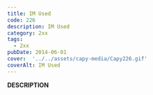 ```yaml
---
title: IM Used
code: 226
description: IM Used
category: 2xx
tags:
  - 2xx
pubDate: 2014-06-01
cover:  '../../assets/capy-media/Capy226.gif'
coverAlt: IM Used
---
```


__DESCRIPTION__